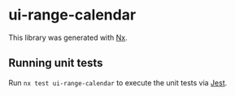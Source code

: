 # ui-range-calendar

This library was generated with [Nx](https://nx.dev).

## Running unit tests

Run `nx test ui-range-calendar` to execute the unit tests via [Jest](https://jestjs.io).
